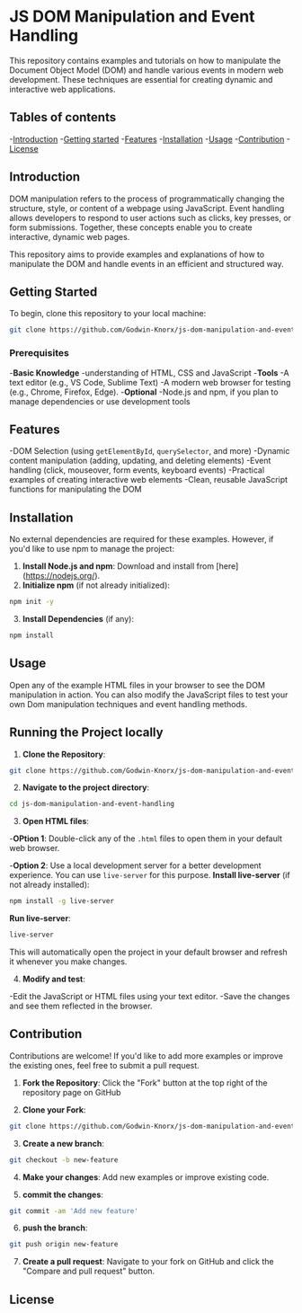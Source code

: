# JS DOM Manipulation and Event Handling

This repository contains examples and tutorials on how to manipulate the Document Object Model (DOM) and handle various events in modern web development.
These techniques are essential for creating dynamic and interactive web applications.

## Tables of contents

-[Introduction](#introduction)
-[Getting started](#getting-started)
-[Features](#features)
-[Installation](#installation)
-[Usage](#usage)
-[Contribution](#contribution)
-[License](#license)

## Introduction

DOM manipulation refers to the process of programmatically changing the structure, style, or content of a webpage using JavaScript. Event handling allows developers to respond to user actions such as clicks, key presses, or form submissions. Together, these concepts enable you to create interactive, dynamic web pages.

This repository aims to provide examples and explanations of how to manipulate the DOM and handle events in an efficient and structured way.

## Getting Started

To begin, clone this repository to your local machine:

```bash
git clone https://github.com/Godwin-Knorx/js-dom-manipulation-and-event-handling.git
```

### Prerequisites

-**Basic Knowledge**
-understanding of HTML, CSS and JavaScript
-**Tools**
-A text editor (e.g., VS Code, Sublime Text)
-A modern web browser for testing (e.g., Chrome, Firefox, Edge).
-**Optional**
-Node.js and npm, if you plan to manage dependencies or use development tools

## Features

-DOM Selection (using `getElementById`, `querySelector`, and more)
-Dynamic content manipulation (adding, updating, and deleting elements)
-Event handling (click, mouseover, form events, keyboard events)
-Practical examples of creating interactive web elements
-Clean, reusable JavaScript functions for manipulating the DOM

## Installation

No external dependencies are required for these examples. However, if you'd like to use npm to manage the project:

1. **Install Node.js and npm**: Download and install from [here] (https://nodejs.org/).
2. **Initialize npm** (if not already initialized):

```bash
npm init -y
```

3. **Install Dependencies** (if any):

```bash
npm install
```

## Usage

Open any of the example HTML files in your browser to see the DOM manipulation in action. You can also modify the JavaScript files to test your own Dom manipulation techniques and event  handling methods.

## Running the Project locally

1. **Clone the Repository**:

```bash
git clone https://github.com/Godwin-Knorx/js-dom-manipulation-and-event-handling.git
```

2. **Navigate to the project directory**:

```bash
cd js-dom-manipulation-and-event-handling
```

3. **Open HTML files**:

-**OPtion 1**: Double-click any of the `.html` files to open them in your default web browser.

-**Option 2**: Use a local development server for a better development experience. You can use `live-server` for this purpose.
  **Install live-server** (if not already installed):

  ```bash
  npm install -g live-server
  ```

  **Run live-server**:

  ```bash
  live-server
  ```

This will automatically open the project in your default browser and refresh it whenever you make changes.

4. **Modify and test**:

-Edit the JavaScript or HTML files using your text editor.
-Save the changes and see them reflected in the browser.

## Contribution

Contributions are welcome! If you'd like to add more examples or improve the existing ones, feel free to submit a pull request.

1. **Fork the Repository**: Click the "Fork" button at the top right of the repository page on GitHub

2. **Clone your Fork**: 

```bash
git clone https://github.com/Godwin-Knorx/js-dom-manipulation-and-event-handling.git
```

3. **Create a new branch**:

```bash
git checkout -b new-feature
```

4. **Make your changes**: Add new examples or improve existing code.

5. **commit the changes**:

```bash
git commit -am 'Add new feature'
```

6. **push the branch**:

```bash
git push origin new-feature
```

7. **Create a pull request**: Navigate to your fork on GitHub and click the "Compare and pull request" button.

## License


